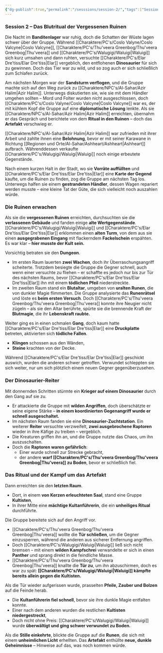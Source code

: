 ```yaml
---
{"dg-publish":true,"permalink":"/sesssions/session-2/","tags":["Session","DND","Max","Christoph","Nico","PC","NPC","Tobi"]}
---
```


### **Session 2 – Das Blutritual der Vergessenen Ruinen**

Die Nacht im **Banditenlager** war ruhig, doch die Schatten der Wüste lagen schwer über der Gruppe. Während [[Charaktere/PC's/Coslo Valyne/Coslo Valcyne\|Coslo Valcyne]], [[Charaktere/PC's/Thu'veera Greenbog/Thu'veera Greenbog\|Thu'veera]] und [[Charaktere/PC's/Walugigi/Waluigi\|Waluigi]] sich kurz umsahen und dann ruhten, versuchte [[Charaktere/PC's/Elar Dre'tiss/Elar Dre'tiss\|Elar]] vergeblich, den entflohenen **Dinosaurier** für sich zu gewinnen. Doch das Tier war zu wild, und so zog auch er sich schließlich zum Schlafen zurück.

Am nächsten Morgen war der **Sandsturm verflogen**, und die Gruppe machte sich auf den Weg zurück zu [[Charaktere/NPC's/Al-Sahar/Azir Halim\|Azir Halim]]. Unterwegs diskutierten sie, wie sie mit dem Händler umgehen sollten – Mord und Folter wurden nicht ausgeschlossen, doch [[Charaktere/PC's/Coslo Valyne/Coslo Valcyne\|Coslo Valcyne]] war es, der mit kühlem Kopf die Gruppe auf eine **diplomatische Lösung** lenkte. Als sie [[Charaktere/NPC's/Al-Sahar/Azir Halim\|Azir Halim]] erreichten, übernahm er das Gespräch und berichtete von dem **Ritual in den Ruinen** – doch das **Artefakt** verschwieg er.

[[Charaktere/NPC's/Al-Sahar/Azir Halim\|Azir Halim]] war zufrieden mit ihrer Arbeit und zahlte ihnen eine **Belohnung**, bevor er mit seiner Karawane in Richtung [[Regionen und Orte/Al-Sahar/Ashheart/Ashheart\|Ashheart]] aufbrach. Währenddessen verkaufte [[Charaktere/PC's/Walugigi/Waluigi\|Waluigi]] noch einige erbeutete Gegenstände.

Nach einem kurzen Halt in der Stadt, wo sie **Vorräte auffüllten** und [[Charaktere/PC's/Elar Dre'tiss/Elar Dre'tiss\|Elar]] eine **Karte der Gegend** kaufte, um die Ruinen zu finden, zog die Gruppe am nächsten Tag los. Unterwegs halfen sie einem **gestrandeten Händler**, dessen Wagen repariert werden musste – eine kleine Tat der Güte, die sich vielleicht noch auszahlen würde.


### **Die Ruinen erwachen**

Als sie die **vergessenen Ruinen** erreichten, durchsuchten sie die **verlassenen Gebäude** und fanden einige **alte Wertgegenstände**. [[Charaktere/PC's/Walugigi/Waluigi\|Waluigi]] und [[Charaktere/PC's/Elar Dre'tiss/Elar Dre'tiss\|Elar]] erklommen einen **alten Turm**, von dem aus sie einen **ausgegrabenen Eingang** mit flackerndem **Fackelschein** erspähten. Es war klar – **hier musste der Kult sein.**

Vorsichtig betraten sie den **Dungeon**.

- Im ersten Raum lauerten **zwei Wachen**, doch ihr Überraschungsangriff scheiterte. Trotzdem besiegte die Gruppe die Gegner schnell, auch wenn einer versuchte zu fliehen – er schaffte es jedoch nur bis zur Tür des nächsten Raums, bevor [[Charaktere/PC's/Elar Dre'tiss/Elar Dre'tiss\|Elar]] ihn mit einem **tödlichen Pfeil** niederstreckte.
- Im zweiten Raum stand ein **Blutaltar**, umgeben von **uralten Runen**, die von dunkler Magie flimmerten. Die Gruppe analysierte das **Runenrätsel** und löste es **beim ersten Versuch**. Doch [[Charaktere/PC's/Thu'veera Greenbog/Thu'veera Greenbog\|Thu'veera]] konnte ihre Neugier nicht zügeln – als sie den Altar berührte, spürte sie die brennende Kraft der **Blutmagie**, die ihr **Lebenskraft raubte.**

Weiter ging es in einen schmalen **Gang**, doch kaum hatte [[Charaktere/PC's/Elar Dre'tiss/Elar Dre'tiss\|Elar]] eine **Druckplatte** betreten, aktivierten sich **tödliche Fallen**.

- **Klingen** schossen aus den Wänden,
- **Steine** krachten von der Decke.

Während [[Charaktere/PC's/Elar Dre'tiss/Elar Dre'tiss\|Elar]] geschickt auswich, wurden die anderen schwer getroffen. Verwundet schleppten sie sich weiter, nur um sich plötzlich einem neuen Gegner gegenüberzusehen.



### **Der Dinosaurier-Reiter**

Mit donnernden Schritten stürmte ein **Krieger auf einem Dinosaurier** durch den Gang auf sie zu.

- Er attackierte die Gruppe mit **wilden Angriffen**, doch überschätzte er seine eigene Stärke – **in einem koordinierten Gegenangriff wurde er schnell ausgeschaltet.**
- Im nächsten Raum fanden sie eine **Dinosaurier-Zuchtstation**. Ein weiterer **Reiter** versuchte verzweifelt, **zwei ausgebrochene Raptoren** wieder in ihre Käfige zu treiben – vergeblich.
- Die Kreaturen griffen ihn an, und die Gruppe nutzte das Chaos, um ihn auszuschalten.
- Doch die **Raptoren waren gefährlich**:
    - Einer wurde schnell zur Strecke gebracht,
    - der andere **warf [[Charaktere/PC's/Thu'veera Greenbog/Thu'veera Greenbog\|Thu'veera]] zu Boden**, bevor er schließlich fiel.



### **Das Ritual und der Kampf um das Artefakt**

Dann erreichten sie den **letzten Raum**.

- Dort, in einem **von Kerzen erleuchteten Saal**, stand eine Gruppe **Kultisten**,
- In ihrer Mitte eine **mächtige Kultanführerin**, die ein **unheiliges Ritual** durchführte.

Die Gruppe bereitete sich auf den Angriff vor.

- [[Charaktere/PC's/Thu'veera Greenbog/Thu'veera Greenbog\|Thu'veera]] wollte die **Tür schließen**, um die Gegner einzusperren, während die anderen aus sicherer Entfernung angriffen.
- Doch [[Charaktere/PC's/Walugigi/Waluigi\|Waluigi]] ließ sich nicht bremsen – mit einem **wilden Kampfschrei** verwandelte er sich in einen **Panther** und sprang direkt in die feindliche Masse.
- [[Charaktere/PC's/Thu'veera Greenbog/Thu'veera Greenbog\|Thu'veera]] knallte die **Tür zu**, um ihn abzuschirmen, doch es war zu spät: **[[Charaktere/PC's/Walugigi/Waluigi\|Waluigi]] kämpfte bereits allein gegen die Kultisten.**

Als die Tür wieder aufgerissen wurde, prasselten **Pfeile, Zauber und Bolzen** auf die Feinde herab.

- Die **Kultanführerin fiel schnell**, bevor sie ihre dunkle Magie entfalten konnte.
- Einer nach dem anderen wurden die restlichen **Kultisten niedergestreckt**,
- Doch nicht ohne Preis: [[Charaktere/PC's/Walugigi/Waluigi\|Waluigi]] wurde **überwältigt und ging schwer verwundet zu Boden.**

Als die **Stille einkehrte**, blickte die Gruppe auf die **Runen**, die sich mit einem **unheimlichen Licht** erhellten. Das **Artefakt** enthüllte **neue, dunkle Geheimnisse** – Hinweise auf das, was noch kommen würde.